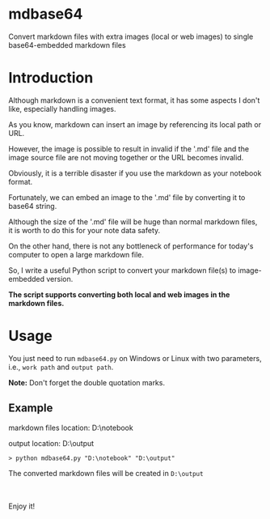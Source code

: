 # mdbase64
Convert markdown files with extra images (local or web images) to single base64-embedded markdown files

# Introduction
Although markdown is a convenient text format, it has some aspects I don't like, especially handling images.

As you know, markdown can insert an image by referencing its local path or URL.

However, the image is possible to result in invalid if the '.md' file and the image source file are not moving together or the URL becomes invalid.

Obviously, it is a terrible disaster if you use the markdown as your notebook format. 

Fortunately, we can embed an image to the '.md' file by converting it to base64 string.

Although the size of the '.md' file will be huge than normal markdown files, it is worth to do this for your note data safety.

On the other hand, there is not any bottleneck of performance for today's computer to open a large markdown file. 

So, I write a useful Python script to convert your markdown file(s) to image-embedded version.

**The script supports converting both local and web images in the markdown files.**

# Usage
You just need to run `mdbase64.py` on Windows or Linux with two parameters, i.e., `work path` and `output path`.

**Note:** Don't forget the double quotation marks.

## Example
markdown files location: D:\notebook

output location: D:\output

```
> python mdbase64.py "D:\notebook" "D:\output"
```

The converted markdown files will be created in `D:\output`

<br>
<br>
Enjoy it!
